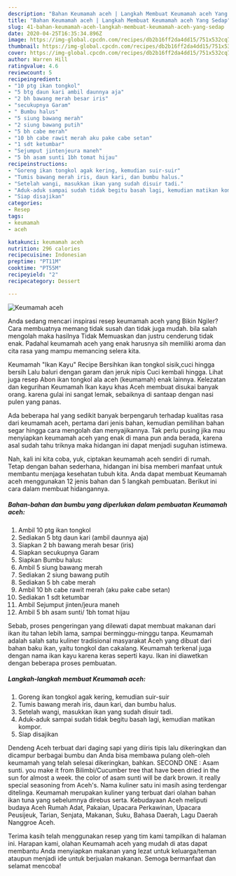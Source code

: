 ```yaml
---
description: "Bahan Keumamah aceh | Langkah Membuat Keumamah aceh Yang Sedap"
title: "Bahan Keumamah aceh | Langkah Membuat Keumamah aceh Yang Sedap"
slug: 41-bahan-keumamah-aceh-langkah-membuat-keumamah-aceh-yang-sedap
date: 2020-04-25T16:35:34.896Z
image: https://img-global.cpcdn.com/recipes/db2b16ff2da4dd15/751x532cq70/keumamah-aceh-foto-resep-utama.jpg
thumbnail: https://img-global.cpcdn.com/recipes/db2b16ff2da4dd15/751x532cq70/keumamah-aceh-foto-resep-utama.jpg
cover: https://img-global.cpcdn.com/recipes/db2b16ff2da4dd15/751x532cq70/keumamah-aceh-foto-resep-utama.jpg
author: Warren Hill
ratingvalue: 4.6
reviewcount: 5
recipeingredient:
- "10 ptg ikan tongkol"
- "5 btg daun kari ambil daunnya aja"
- "2 bh bawang merah besar iris"
- "secukupnya Garam"
- " Bumbu halus"
- "5 siung bawang merah"
- "2 siung bawang putih"
- "5 bh cabe merah"
- "10 bh cabe rawit merah aku pake cabe setan"
- "1 sdt ketumbar"
- "Sejumput jintenjeura maneh"
- "5 bh asam sunti 1bh tomat hijau"
recipeinstructions:
- "Goreng ikan tongkol agak kering, kemudian suir-suir"
- "Tumis bawang merah iris, daun kari, dan bumbu halus."
- "Setelah wangi, masukkan ikan yang sudah disuir tadi."
- "Aduk-aduk sampai sudah tidak begitu basah lagi, kemudian matikan kompor."
- "Siap disajikan"
categories:
- Resep
tags:
- keumamah
- aceh

katakunci: keumamah aceh 
nutrition: 296 calories
recipecuisine: Indonesian
preptime: "PT11M"
cooktime: "PT55M"
recipeyield: "2"
recipecategory: Dessert

---
```



![Keumamah aceh](https://img-global.cpcdn.com/recipes/db2b16ff2da4dd15/751x532cq70/keumamah-aceh-foto-resep-utama.jpg)

Anda sedang mencari inspirasi resep keumamah aceh yang Bikin Ngiler? Cara membuatnya memang tidak susah dan tidak juga mudah. bila salah mengolah maka hasilnya Tidak Memuaskan dan justru cenderung tidak enak. Padahal keumamah aceh yang enak harusnya sih memiliki aroma dan cita rasa yang mampu memancing selera kita.

Keumamah &#34;Ikan Kayu&#34; Recipe Bersihkan ikan tongkol sisik,cuci hingga bersih Lalu baluri dengan garam dan jeruk nipis Cuci kembali hingga. Lihat juga resep Abon ikan tongkol ala aceh (keumamah) enak lainnya. Kelezatan dan kegurihan Keumamah Ikan kayu khas Aceh membuat disukai banyak orang. karena gulai ini sangat lemak, sebaiknya di santaap dengan nasi pulen yang panas.

Ada beberapa hal yang sedikit banyak berpengaruh terhadap kualitas rasa dari keumamah aceh, pertama dari jenis bahan, kemudian pemilihan bahan segar hingga cara mengolah dan menyajikannya. Tak perlu pusing jika mau menyiapkan keumamah aceh yang enak di mana pun anda berada, karena asal sudah tahu triknya maka hidangan ini dapat menjadi suguhan istimewa.


Nah, kali ini kita coba, yuk, ciptakan keumamah aceh sendiri di rumah. Tetap dengan bahan sederhana, hidangan ini bisa memberi manfaat untuk membantu menjaga kesehatan tubuh kita. Anda dapat membuat Keumamah aceh menggunakan 12 jenis bahan dan 5 langkah pembuatan. Berikut ini cara dalam membuat hidangannya.

<!--inarticleads1-->

##### Bahan-bahan dan bumbu yang diperlukan dalam pembuatan Keumamah aceh:

1. Ambil 10 ptg ikan tongkol
1. Sediakan 5 btg daun kari (ambil daunnya aja)
1. Siapkan 2 bh bawang merah besar (iris)
1. Siapkan secukupnya Garam
1. Siapkan  Bumbu halus:
1. Ambil 5 siung bawang merah
1. Sediakan 2 siung bawang putih
1. Sediakan 5 bh cabe merah
1. Ambil 10 bh cabe rawit merah (aku pake cabe setan)
1. Sediakan 1 sdt ketumbar
1. Ambil Sejumput jinten/jeura maneh
1. Ambil 5 bh asam sunti/ 1bh tomat hijau


Sebab, proses pengeringan yang dilewati dapat membuat makanan dari ikan itu tahan lebih lama, sampai berminggu-minggu tanpa. Keumamah adalah salah satu kuliner tradisional masyarakat Aceh yang dibuat dari bahan baku ikan, yaitu tongkol dan cakalang. Keumamah terkenal juga dengan nama ikan kayu karena keras seperti kayu. Ikan ini diawetkan dengan beberapa proses pembuatan. 

<!--inarticleads2-->

##### Langkah-langkah membuat Keumamah aceh:

1. Goreng ikan tongkol agak kering, kemudian suir-suir
1. Tumis bawang merah iris, daun kari, dan bumbu halus.
1. Setelah wangi, masukkan ikan yang sudah disuir tadi.
1. Aduk-aduk sampai sudah tidak begitu basah lagi, kemudian matikan kompor.
1. Siap disajikan


Dendeng Aceh terbuat dari daging sapi yang diiris tipis lalu dikeringkan dan dicampur berbagai bumbu dan Anda bisa membawa pulang oleh-oleh keumamah yang telah selesai dikeringkan, bahkan. SECOND ONE : Asam sunti. you make it from Bilimbi/Cucumber tree that have been dried in the sun for almost a week. the color of asam sunti will be dark brown. it really special seasoning from Aceh&#39;s. Nama kuliner satu ini masih asing terdengar ditelinga. Keumamah merupakan kuliner yang terbuat dari olahan bahan ikan tuna yang sebelumnya direbus serta. Kebudayaan Aceh meliputi budaya Aceh Rumah Adat, Pakaian, Upacara Perkawinan, Upacara Peusijeuk, Tarian, Senjata, Makanan, Suku, Bahasa Daerah, Lagu Daerah Nanggroe Aceh. 

Terima kasih telah menggunakan resep yang tim kami tampilkan di halaman ini. Harapan kami, olahan Keumamah aceh yang mudah di atas dapat membantu Anda menyiapkan makanan yang lezat untuk keluarga/teman ataupun menjadi ide untuk berjualan makanan. Semoga bermanfaat dan selamat mencoba!
